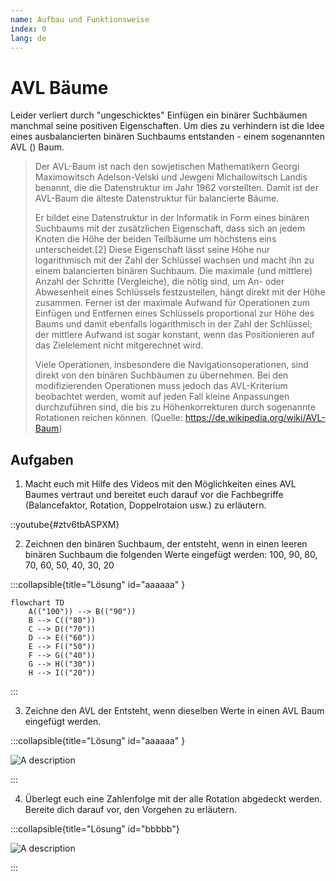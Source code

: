 ```yaml
---
name: Aufbau und Funktionsweise
index: 0
lang: de
---
```



# AVL Bäume
Leider verliert durch "ungeschicktes" Einfügen ein binärer Suchbäumen manchmal seine positiven Eigenschaften. Um dies zu verhindern ist die Idee eines ausbalancierten binären Suchbaums entstanden - einem sogenannten AVL () Baum.

>Der AVL-Baum ist nach den sowjetischen Mathematikern Georgi Maximowitsch Adelson-Velski und Jewgeni Michailowitsch Landis benannt, die die Datenstruktur im Jahr 1962 vorstellten. Damit ist der AVL-Baum die älteste Datenstruktur für balancierte Bäume.
>
>Er bildet eine Datenstruktur in der Informatik in Form eines binären Suchbaums mit der zusätzlichen Eigenschaft, dass sich an jedem Knoten die Höhe der beiden Teilbäume um höchstens eins unterscheidet.[2] Diese Eigenschaft lässt seine Höhe nur logarithmisch mit der Zahl der Schlüssel wachsen und macht ihn zu einem balancierten binären Suchbaum. Die maximale (und mittlere) Anzahl der Schritte (Vergleiche), die nötig sind, um An- oder Abwesenheit eines Schlüssels festzustellen, hängt direkt mit der Höhe zusammen. Ferner ist der maximale Aufwand für Operationen zum Einfügen und Entfernen eines Schlüssels proportional zur Höhe des Baums und damit ebenfalls logarithmisch in der Zahl der Schlüssel; der mittlere Aufwand ist sogar konstant, wenn das Positionieren auf das Zielelement nicht mitgerechnet wird.
>
>Viele Operationen, insbesondere die Navigationsoperationen, sind direkt von den binären Suchbäumen zu übernehmen. Bei den modifizierenden Operationen muss jedoch das AVL-Kriterium beobachtet werden, womit auf jeden Fall kleine Anpassungen durchzuführen sind, die bis zu Höhenkorrekturen durch sogenannte Rotationen reichen können. (Quelle: https://de.wikipedia.org/wiki/AVL-Baum)


## Aufgaben

1. Macht euch mit Hilfe des Videos mit den Möglichkeiten eines AVL Baumes vertraut und bereitet euch darauf vor die Fachbegriffe (Balancefaktor, Rotation, Doppelrotaion usw.) zu erläutern.

::youtube{#ztv6tbASPXM}

2. Zeichnen den binären Suchbaum, der entsteht, wenn in einen leeren binären Suchbaum die folgenden Werte eingefügt werden: 100, 90, 80, 70, 60, 50, 40, 30, 20

:::collapsible{title="Lösung" id="aaaaaa" }
```mermaid
flowchart TD
    A(("100")) --> B(("90"))
    B --> C(("80"))
    C --> D(("70"))
    D --> E(("60"))
    E --> F(("50"))
    F --> G(("40"))
    G --> H(("30"))
    H --> I(("20"))
```
:::

3. Zeichne den AVL der Entsteht, wenn dieselben Werte in einen AVL Baum eingefügt werden.

:::collapsible{title="Lösung" id="aaaaaa" }

![A description](/images/avl-baum.1.jpg)

:::

4. Überlegt euch eine Zahlenfolge mit der alle Rotation abgedeckt werden. Bereite dich darauf vor, den Vorgehen zu erläutern.

:::collapsible{title="Lösung" id="bbbbb"}

![A description](/images/avl-baum-2.jpg)

:::